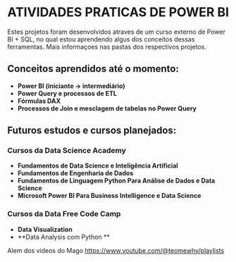 
# **ATIVIDADES PRATICAS DE POWER BI**

Estes projetos foram desenvolvidos atraves de um curso externo de Power BI + SQL, no qual estou aprendendo algus dos conceitos dessas ferramentas.
Mais informaçoes nas pastas dos respectivos projetos.


## **Conceitos aprendidos até o momento:**  

- **Power BI (iniciante → intermediário)**  
- **Power Query e processos de ETL**  
- **Fórmulas DAX**  
- **Processos de Join e mesclagem de tabelas no Power Query** 

## **Futuros estudos e cursos planejados:**  

### **Cursos da Data Science Academy**  
- **Fundamentos de Data Science e Inteligência Artificial**  
- **Fundamentos de Engenharia de Dados**  
- **Fundamentos de Linguagem Python Para Análise de Dados e Data Science**  
- **Microsoft Power BI Para Business Intelligence e Data Science**  

### **Cursos da Data Free Code Camp**  
- **Data Visualization**
- **Data Analysis com Python **

Alem dos videos do Mago https://www.youtube.com/@teomewhy/playlists
